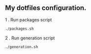 ## My dotfiles configuration.

1 . Run packages script
```bash
./packages.sh 
```
2 . Run generation script
```bash
./generation.sh
```
